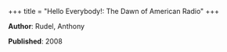 +++
title = "Hello Everybody!: The Dawn of American Radio"
+++



**Author**: Rudel, Anthony

**Published**: 2008


